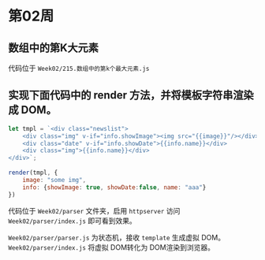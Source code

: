 # 第02周

## 数组中的第K大元素

代码位于 `Week02/215.数组中的第k个最大元素.js`

## 实现下面代码中的 render 方法，并将模板字符串渲染成 DOM。

```javascript
let tmpl = `<div class="newslist">
    <div class="img" v-if="info.showImage"><img src="{{image}}"/></div>
    <div class="date" v-if="info.showDate">{{info.name}}</div>
    <div class="img">{{info.name}}</div>
</div>`;
 
render(tmpl, {
	image: "some img", 
    info: {showImage: true, showDate:false, name: "aaa"}
})
```

代码位于 `Week02/parser` 文件夹，启用 `httpserver` 访问 `Week02/parser/index.js` 即可看到效果。  

`Week02/parser/parser.js` 为状态机，接收 `template` 生成虚拟 DOM。 `Week02/parser/index.js` 将虚拟 DOM转化为 DOM渲染到浏览器。